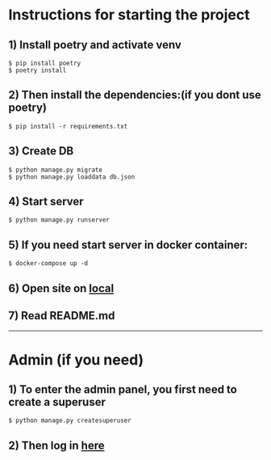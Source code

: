 
# Instructions for starting the project

## 1) Install poetry and activate venv

```
$ pip install poetry
$ poetry install
```
## 2) Then install the dependencies:(if you dont use poetry)

```
$ pip install -r requirements.txt
```
## 3) Create DB

```
$ python manage.py migrate
$ python manage.py loaddata db.json
```

## 4) Start server

```
$ python manage.py runserver
```

## 5) If you need start server in docker container:

```
$ docker-compose up -d
```

## 6) Open site on [local](http://localhost:8000/)

## 7) Read README.md 
_____
# Admin (if you need)

## 1) To enter the admin panel, you first need to create a superuser

```
$ python manage.py createsuperuser
```

## 2) Then log in [here](http://127.0.0.1:8000/admin)